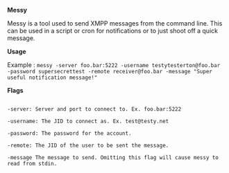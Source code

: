 **Messy**

Messy is a tool used to send XMPP messages from the command line. This can be used in a script or cron for notifications or to just shoot off a quick message.

**Usage**

Example : ```messy -server foo.bar:5222 -username testytesterton@foo.bar -password supersecrettest -remote receiver@foo.bar -message "Super useful notification message!"```

**Flags**

```

-server: Server and port to connect to. Ex. foo.bar:5222

-username: The JID to connect as. Ex. test@testy.net

-password: The password for the account.

-remote: The JID of the user to be sent the message.

-message The message to send. Omitting this flag will cause messy to read from stdin.
```
